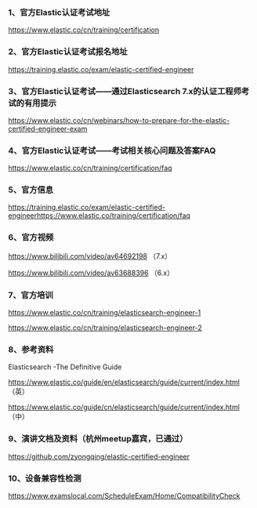 ### 1、官方Elastic认证考试地址

https://www.elastic.co/cn/training/certification

### 2、官方Elastic认证考试报名地址

https://training.elastic.co/exam/elastic-certified-engineer

### 3、官方Elastic认证考试——通过Elasticsearch 7.x的认证工程师考试的有用提示

https://www.elastic.co/cn/webinars/how-to-prepare-for-the-elastic-certified-engineer-exam

### 4、官方Elastic认证考试——考试相关核心问题及答案FAQ

https://www.elastic.co/cn/training/certification/faq

### 5、官方信息
https://training.elastic.co/exam/elastic-certified-engineerhttps://www.elastic.co/training/certification/faq

### 6、官方视频
https://www.bilibili.com/video/av64692198 （7.x）

https://www.bilibili.com/video/av63688396 （6.x）

### 7、官方培训
https://www.elastic.co/cn/training/elasticsearch-engineer-1

https://www.elastic.co/cn/training/elasticsearch-engineer-2

### 8、参考资料
Elasticsearch -The Definitive Guide

https://www.elastic.co/guide/en/elasticsearch/guide/current/index.html （英）

https://www.elastic.co/guide/cn/elasticsearch/guide/current/index.html （中）

### 9、演讲文档及资料（杭州meetup嘉宾，已通过）
https://github.com/zyongqing/elastic-certified-engineer

### 10、设备兼容性检测
https://www.examslocal.com/ScheduleExam/Home/CompatibilityCheck

